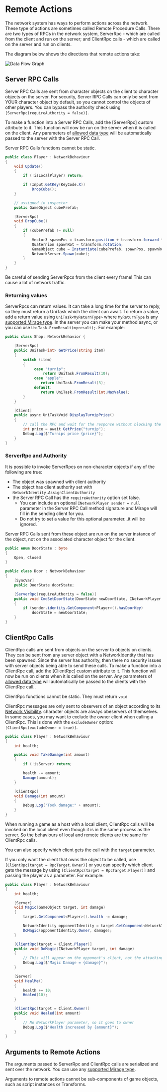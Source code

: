 # Remote Actions

The network system has ways to perform actions across the network. These type of actions are sometimes called Remote Procedure Calls. There are two types of RPCs in the network system, ServerRpc - which are called from the client and run on the server; and ClientRpc calls - which are called on the server and run on clients.

The diagram below shows the directions that remote actions take:

![Data Flow Graph](UNetDirections.jpg)

## Server RPC Calls

Server RPC Calls are sent from character objects on the client to character objects on the server. For security, Server RPC Calls can only be sent from YOUR character object by default, so you cannot control the objects of other players.  You can bypass the authority check using `[ServerRpc(requireAuthority = false)]`.

To make a function into a Server RPC Calls, add the [ServerRpc] custom attribute to it. This function will now be run on the server when it is called on the client. Any parameters of [allowed data type](../DataTypes.md) will be automatically passed to the server with the Server RPC Call.

Server RPC Calls functions cannot be static. 

``` cs
public class Player : NetworkBehaviour
{
    void Update()
    {
        if (!isLocalPlayer) return;

        if (Input.GetKey(KeyCode.X))
            DropCube();
    }

    // assigned in inspector
    public GameObject cubePrefab;

    [ServerRpc]
    void DropCube()
    {
        if (cubePrefab != null)
        {
            Vector3 spawnPos = transform.position + transform.forward * 2;
            Quaternion spawnRot = transform.rotation;
            GameObject cube = Instantiate(cubePrefab, spawnPos, spawnRot);
            NetworkServer.Spawn(cube);
        }
    }
}
```

Be careful of sending ServerRpcs from the client every frame! This can cause a lot of network traffic.

### Returning values

ServerRpcs can return values.  It can take a long time for the server to reply, so they must return a UniTask which the client can await.
To return a value,  add a return value using `UniTask<MyReturnType>` where `MyReturnType` is any [supported Mirage type](../DataTypes.md).  In the server you can make your method async,  or you can use `UniTask.FromResult(myresult);`.  For example:

```cs
public class Shop: NetworkBehavior {

    [ServerRpc]
    public UniTask<int> GetPrice(string item) 
    {
        switch (item) 
        {
             case "turnip":
                 return UniTask.FromResult(10);
             case "apple":
                return UniTask.FromResult(3);
             default:
                return UniTask.FromResult(int.MaxValue);
        }
    }

    [Client]
    public async UniTaskVoid DisplayTurnipPrice() 
    {
        // call the RPC and wait for the response without blocking the main thread
        int price = await GetPrice("turnip");
        Debug.Log($"Turnips price {price}");
    }
}
```

### ServerRpc and Authority

It is possible to invoke ServerRpcs on non-character objects if any of the following are true:

- The object was spawned with client authority
- The object has client authority set with `NetworkIdentity.AssignClientAuthority`
- the Server RPC Call has the `requireAuthority` option set false.  
    - You can include an optional `INetworkPlayer sender = null` parameter in the Server RPC Call method signature and Mirage will fill in the sending client for you.
    - Do not try to set a value for this optional parameter...it will be ignored.

Server RPC Calls sent from these object are run on the server instance of the object, not on the associated character object for the client.

```cs
public enum DoorState : byte
{
    Open, Closed
}

public class Door : NetworkBehaviour
{
    [SyncVar]
    public DoorState doorState;

    [ServerRpc(requireAuthority = false)]
    public void CmdSetDoorState(DoorState newDoorState, INetworkPlayer sender = null)
    {
        if (sender.identity.GetComponent<Player>().hasDoorKey)
            doorState = newDoorState;
    }
}
```

## ClientRpc Calls

ClientRpc calls are sent from objects on the server to objects on clients. They can be sent from any server object with a NetworkIdentity that has been spawned. Since the server has authority, then there no security issues with server objects being able to send these calls. To make a function into a ClientRpc call, add the [ClientRpc] custom attribute to it. This function will now be run on clients when it is called on the server. Any parameters of [allowed data type](../DataTypes.md) will automatically be passed to the clients with the ClientRpc call..

ClientRpc functions cannot be static.  They must return `void`

ClientRpc messages are only sent to observers of an object according to its [Network Visibility](../Visibility.md). character objects are always obeservers of themselves. In some cases, you may want to exclude the owner client when calling a ClientRpc.  This is done with the `excludeOwner` option: `[ClientRpc(excludeOwner = true)]`.

``` cs
public class Player : NetworkBehaviour
{
    int health;

    public void TakeDamage(int amount)
    {
        if (!isServer) return;

        health -= amount;
        Damage(amount);
    }

    [ClientRpc]
    void Damage(int amount)
    {
        Debug.Log("Took damage:" + amount);
    }
}
```

When running a game as a host with a local client, ClientRpc calls will be invoked on the local client even though it is in the same process as the server. So the behaviours of local and remote clients are the same for ClientRpc calls.

You can also specify which client gets the call with the `target` parameter. 

If you only want the client that owns the object to be called,  use `[ClientRpc(target = RpcTarget.Owner)]` or you can specify which client gets the message by using `[ClientRpc(target = RpcTarget.Player)]` and passing the player as a parameter.  For example:

``` cs
public class Player : NetworkBehaviour
{
    int health;

    [Server]
    void Magic(GameObject target, int damage)
    {
        target.GetComponent<Player>().health -= damage;

        NetworkIdentity opponentIdentity = target.GetComponent<NetworkIdentity>();
        DoMagic(opponentIdentity.Owner, damage);
    }

    [ClientRpc(target = Client.Player)]
    public void DoMagic(INetworkPlayer target, int damage)
    {
        // This will appear on the opponent's client, not the attacking player's
        Debug.Log($"Magic Damage = {damage}");
    }

    [Server]
    void HealMe()
    {
        health += 10;
        Healed(10);
    }

    [ClientRpc(target = Client.Owner)]
    public void Healed(int amount)
    {
        // No NetworkPlayer parameter, so it goes to owner
        Debug.Log($"Health increased by {amount}");
    }
}
```

## Arguments to Remote Actions

The arguments passed to ServerRpc and ClientRpc calls are serialized and sent over the network. You can use any [supported Mirage type](../DataTypes.md).

Arguments to remote actions cannot be sub-components of game objects, such as script instances or Transforms.
